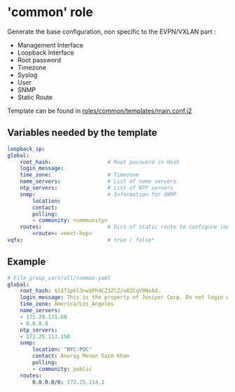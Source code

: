 
# 'common' role

Generate the base configuration, non specific to the EVPN/VXLAN part :
 - Management Interface
 - Loopback Interface
 - Root password
 - Timezone
 - Syslog
 - User
 - SNMP
 - Static Route

Template can be found in [roles/common/templates/main.conf.j2 ](templates/main.conf.j2)

## Variables needed by the template

```yaml
loopback_ip:
global:
    root_hash:                  # Root password in Hash
    login_message:              
    time_zone:                  # Timezone
    name_servers:               # List of name servers
    ntp_servers:                # List of NTP servers
    snmp:                       # Information for SNMP
        location:
        contact:
        polling:
        - community: <community>
    routes:                     # Dict of static route to configure (optional)
        <route>: <next-hop>
vqfx:                           # true / false*
```

## Example

```yaml
# File group_vars/all/common.yaml
global:
    root_hash: $1$T1pkl3nw$Ph4CZ3ZlZ/u8ZCqV9NsAd.
    login_message: This is the property of Juniper Corp. Do not login without express permission.
    time_zone: America/Los_Angeles
    name_servers:
    - 172.29.131.60
    - 8.8.8.8
    ntp_servers:
    - 172.25.113.150
    snmp:
        location: "NYC-POC"
        contact: Anurag Menon Saim Khan
        polling:
        - community: public
    routes:
        0.0.0.0/0: 172.25.114.1



```
